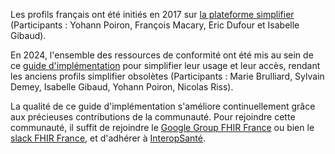 Les profils français ont été initiés en 2017 sur [la plateforme simplifier](https://simplifier.net/frenchprofiledfhirar) (Participants : Yohann Poiron, François Macary, Eric Dufour et Isabelle Gibaud).

En 2024, l'ensemble des ressources de conformité ont été mis au sein de ce [guide d'implémentation](https://hl7.fr/ig/fhir/core) pour simplifier leur usage et leur accès, rendant les anciens profils simplifier obsolètes (Participants : Marie Brulliard, Sylvain Demey, Isabelle Gibaud, Yohann Poiron, Nicolas Riss).

La qualité de ce guide d'implémentation s'améliore continuellement grâce aux précieuses contributions de la communauté. Pour rejoindre cette communauté, il suffit de rejoindre le [Google Group FHIR France](https://groups.google.com/g/groupes-fhir-france) ou bien le [slack FHIR France](https://join.slack.com/t/fhir-france/shared_invite/zt-2pv7q7ern-VIrh8Q9r4hrOJPQk3j_ouA), et d'adhérer à [InteropSanté](https://www.interopsante.org/).
